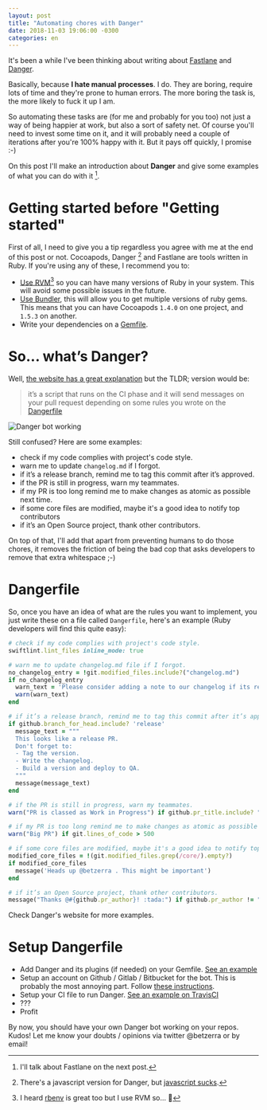 ```yaml
---
layout: post
title: "Automating chores with Danger"
date: 2018-11-03 19:06:00 -0300
categories: en
---
```


It's been a while I've been thinking about writing about [Fastlane](https://fastlane.tools) and [Danger](https://danger.systems).

Basically, because **I hate manual processes**. I do. They are boring, require lots of time and they're prone to human errors. The more boring the task is, the more likely to fuck it up I am.

So automating these tasks are (for me and probably for you too) not just a way of being happier at work, but also a sort of safety net. Of course you'll need to invest some time on it, and it will probably need a couple of iterations after you're 100% happy with it. But it pays off quickly, I promise :-)

On this post I'll make an introduction about **Danger** and give some examples of what you can do with it [^1].

# Getting started before "Getting started"
First of all, I need to give you a tip regardless you agree with me at the end of this post or not. Cocoapods, Danger [^2] and Fastlane are tools written in Ruby. If you're using any of these, I recommend you to:

- [Use RVM](https://rvm.io)[^3] so you can have many versions of Ruby in your system. This will avoid some possible issues in the future.
- [Use Bundler](https://bundler.io), this will allow you to get multiple versions of ruby gems. This means that you can have Cocoapods `1.4.0` on one project, and `1.5.3` on another.
- Write your dependencies on a [Gemfile](https://github.com/Canillitapp/headlines-iOS/blob/master/Gemfile).

# So... what’s Danger?
Well, [the website has a great explanation](https://danger.systems/ruby/) but the TLDR; version would be:

> it’s a script that runs on the CI phase and it will send messages on your pull request depending on some rules you wrote on the [Dangerfile](https://github.com/Canillitapp/headlines-iOS/blob/master/Dangerfile)

![Danger bot working](https://nyc3.digitaloceanspaces.com/betzerra/blog/2018/11/03/danger_demo.png)

Still confused? Here are some examples:

- check if my code complies with project's code style.
- warn me to update `changelog.md` if I forgot.
- if it’s a release branch, remind me to tag this commit after it’s approved.
- if the PR is still in progress, warn my teammates.
- if my PR is too long remind me to make changes as atomic as possible next time.
- if some core files are modified, maybe it's a good idea to notify top contributors
- if it’s an Open Source project, thank other contributors.

On top of that, I'll add that apart from preventing humans to do those chores, it removes the friction of being the bad cop that asks developers to remove that extra whitespace ;-)

# Dangerfile
So, once you have an idea of what are the rules you want to implement, you just write these on a file called `Dangerfile`, here's an example (Ruby developers will find this quite easy):

```ruby
# check if my code complies with project's code style.
swiftlint.lint_files inline_mode: true

# warn me to update changelog.md file if I forgot.
no_changelog_entry = !git.modified_files.include?("changelog.md")
if no_changelog_entry
  warn_text = 'Please consider adding a note to our changelog if its required.'
  warn(warn_text)
end

# if it’s a release branch, remind me to tag this commit after it’s approved.
if github.branch_for_head.include? 'release'
  message_text = """
  This looks like a release PR.
  Don't forget to:
  - Tag the version.
  - Write the changelog.
  - Build a version and deploy to QA.
  """
  message(message_text)
end

# if the PR is still in progress, warn my teammates.
warn("PR is classed as Work in Progress") if github.pr_title.include? "[WIP]"

# if my PR is too long remind me to make changes as atomic as possible next time.
warn("Big PR") if git.lines_of_code > 500

# if some core files are modified, maybe it's a good idea to notify top contributors
modified_core_files = !(git.modified_files.grep(/core/).empty?)
if modified_core_files
  message('Heads up @betzerra . This might be important')
end

# if it’s an Open Source project, thank other contributors.
message("Thanks @#{github.pr_author}! :tada:") if github.pr_author != "betzerra"
```

Check Danger's website for more examples.

# Setup Dangerfile
- Add Danger and its plugins (if needed) on your Gemfile. [See an example](https://github.com/Canillitapp/headlines-iOS/blob/master/Gemfile)
- Setup an account on Github / Gitlab / Bitbucket for the bot. This is probably the most annoying part. Follow [these instructions](https://danger.systems/guides/getting_started.html).
- Setup your CI file to run Danger. [See an example on TravisCI](https://github.com/Canillitapp/headlines-iOS/blob/master/.travis.yml)
- ???
- Profit

By now, you should have your own Danger bot working on your repos. Kudos!
Let me know your doubts / opinions via twitter @betzerra or by email!

[^1]: I'll talk about Fastlane on the next post.
[^2]: There's a javascript version for Danger, but [javascript sucks](https://www.destroyallsoftware.com/talks/wat).
[^3]: I heard [rbenv](https://github.com/rbenv/rbenv) is great too but I use RVM so... 🤷
